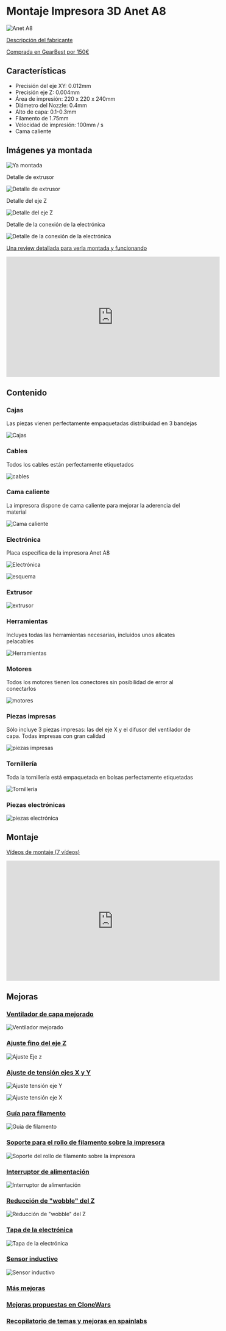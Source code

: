 # Montaje Impresora 3D Anet A8

![Anet A8](./images/Esquema.jpg)

[Descripción del fabricante](http://www.anet3d.com/English/3D_Printer/106.html)

[Comprada en GearBest por 150€](http://www.gearbest.com/3d-printers-3d-printer-kits/pp_337314.html?wid=21)

## Características

* Precisión del eje XY: 0.012mm
* Precisión eje Z: 0.004mm
* Área de impresión: 220 x 220 x 240mm
* Diámetro del Nozzle: 0.4mm
* Alto de capa: 0.1-0.3mm
* Filamento de 1.75mm
* Velocidad de impresión: 100mm / s
* Cama caliente

## Imágenes ya montada

![Ya montada](./images/yamontada.jpg)

Detalle de extrusor

![Detalle de extrusor](http://des.gearbest.com/uploads/pdm-desc-pic/Electronic/image/2016/03/18/1458292350551504.jpg)

Detalle del eje Z

![Detalle del eje Z](http://des.gearbest.com/uploads/pdm-desc-pic/Electronic/image/2016/03/18/1458292348501410.jpg)

Detalle de la conexión de la electrónica

![Detalle de la conexión de la electrónica](http://des.gearbest.com/uploads/pdm-desc-pic/Electronic/image/2016/03/18/1458292353324332.jpg)

[Una review detallada para verla montada y funcionando](https://www.youtube.com/embed/aPlcv1NKC6I)

<iframe width="560" height="315" src="https://www.youtube.com/embed/aPlcv1NKC6I" frameborder="0" allowfullscreen></iframe>

## Contenido

### Cajas

Las piezas vienen perfectamente empaquetadas distribuidad en 3 bandejas

![Cajas](./images/cajas.jpg)

### Cables

Todos los cables están perfectamente etiquetados

![cables](./images/cables.jpg)

### Cama caliente

La impresora dispone de cama caliente para mejorar la aderencia del material

![Cama caliente](./images/CamaCaliente.jpg)

### Electrónica

Placa específica de la impresora Anet A8

![Electrónica](./images/electronica.jpg)

![esquema](http://www.anet3d.com/uploads/allimg/160705/1-160F50ZP1192.JPG)

### Extrusor

![extrusor](./images/extrusor.jpg)


### Herramientas

Incluyes todas las herramientas necesarias, incluidos unos alicates pelacables

![Herramientas](./images/herramientas.jpg)


### Motores

Todos los motores tienen los conectores sin posibilidad de error al conectarlos

![motores](./images/motores.jpg)

### Piezas impresas

Sólo incluye 3 piezas impresas: las del eje X y el difusor del ventilador de capa. Todas impresas con gran calidad

![piezas impresas](./images/piezaEjeX.jpg)


### Tornillería

Toda la tornillería está empaquetada en bolsas perfectamente etiquetadas

![Tornillería](./images/tornilleria.jpg)

### Piezas electrónicas

![piezas electrónica](./images/ventilador1.jpg)

## Montaje

[Vídeos de montaje (7 vídeos)](https://www.youtube.com/playlist?list=PLQox1aWxzCN3J9EtjGQgz9QfJK7DmFYg5)

<iframe width="560" height="315" src="https://www.youtube.com/embed/AXyZLaHBEMQ?list=PLQox1aWxzCN3J9EtjGQgz9QfJK7DmFYg5" frameborder="0" allowfullscreen></iframe>

## Mejoras


### [Ventilador de capa mejorado](http://www.thingiverse.com/thing:1620630)

![Ventilador mejorado](http://thingiverse-production-new.s3.amazonaws.com/renders/e0/9e/af/19/1f/7af3ac0cc1b722551b029107e1191d6b_preview_featured.jpg)

### [Ajuste fino del eje Z](http://www.thingiverse.com/thing:1479176)

![Ajuste Eje z](http://thingiverse-production-new.s3.amazonaws.com/renders/e1/43/b9/6b/0a/0864c5545d248f50b7b15c2f0f078991_preview_featured.jpg)

### [Ajuste de tensión ejes X y Y](http://www.thingiverse.com/thing:1492411)

![Ajuste tensión eje Y](http://thingiverse-production-new.s3.amazonaws.com/renders/7c/64/de/85/48/72c37f118e0ac281e0bd1ffd578043b0_preview_featured.JPG)


![Ajuste tensión eje X](http://thingiverse-production-new.s3.amazonaws.com/renders/38/f6/e7/07/68/126cef282e4dec3b96390c8b6d24e061_preview_featured.JPG)

### [Guía para filamento](http://www.thingiverse.com/thing:1764285)

![Guia de filamento](http://thingiverse-production-new.s3.amazonaws.com/renders/d6/91/9a/66/5f/22bb11e05cc674a70000e7a5a304ac16_preview_featured.jpg)

### [Soporte para el rollo de filamento sobre la impresora](http://www.thingiverse.com/thing:1624641)

![Soporte del rollo de filamento sobre la impresora](http://thingiverse-production-new.s3.amazonaws.com/renders/5d/6a/b5/ef/29/f3ccdd27d2000e3f9255a7e3e2c48800_preview_featured.jpg)

### [Interruptor de alimentación](http://www.thingiverse.com/thing:1798604)

![Interruptor de alimentación](http://thingiverse-production-new.s3.amazonaws.com/renders/67/2e/1e/f0/df/4edf920e2c5beb295f66cf1594500746_preview_featured.jpg)

### [Reducción de "wobble" del Z](http://www.thingiverse.com/thing:1858435)

![Reducción de "wobble" del Z](http://thingiverse-production-new.s3.amazonaws.com/renders/8d/2c/57/4d/4c/f3ccdd27d2000e3f9255a7e3e2c48800_preview_featured.jpg)

### [Tapa de la electrónica](http://www.thingiverse.com/thing:1803120)

![Tapa de la electrónica](http://thingiverse-production-new.s3.amazonaws.com/renders/25/68/f2/21/e0/428d10fca8ed8acbcf023f6dc3fb5776_preview_featured.jpg)

### [Sensor inductivo](http://www.thingiverse.com/thing:1745261)

![Sensor inductivo](http://thingiverse-production-new.s3.amazonaws.com/renders/2c/13/58/84/72/7b56bbb7ed7826618daa18e773e2d02a_preview_featured.jpg)

### [Más mejoras](https://groups.google.com/d/msg/asrob-uc3m-impresoras-3d/Cg3HgZSAcig/oTkeBMENAgAJ)

### [Mejoras propuestas en CloneWars](https://groups.google.com/forum/#!topic/asrob-uc3m-impresoras-3d/Cg3HgZSAcig)

### [Recopilatorio de temas y mejoras en spainlabs](http://www.spainlabs.com/foros/tema-Anet-A8-Dudas-y-soluciones-Recopilatorio-de-temas)
